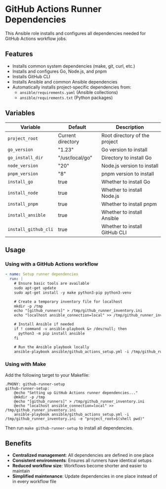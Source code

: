 # GitHub Actions Runner Dependencies

This Ansible role installs and configures all dependencies needed for GitHub Actions workflow jobs.

## Features

- Installs common system dependencies (make, git, curl, etc.)
- Installs and configures Go, Node.js, and pnpm
- Installs GitHub CLI
- Installs Ansible and common Ansible dependencies
- Automatically installs project-specific dependencies from:
  - `ansible/requirements.yaml` (Ansible collections)
  - `ansible/requirements.txt` (Python packages)

## Variables

| Variable | Default | Description |
|----------|---------|-------------|
| `project_root` | Current directory | Root directory of the project |
| `go_version` | "1.23" | Go version to install |
| `go_install_dir` | "/usr/local/go" | Directory to install Go |
| `node_version` | "20" | Node.js version to install |
| `pnpm_version` | "8" | pnpm version to install |
| `install_go` | true | Whether to install Go |
| `install_node` | true | Whether to install Node.js |
| `install_pnpm` | true | Whether to install pnpm |
| `install_ansible` | true | Whether to install Ansible |
| `install_github_cli` | true | Whether to install GitHub CLI |

## Usage

### Using with a GitHub Actions workflow

```yaml
- name: Setup runner dependencies
  run: |
    # Ensure basic tools are available
    sudo apt-get update
    sudo apt-get install -y make python3-pip python3-venv

    # Create a temporary inventory file for localhost
    mkdir -p /tmp
    echo "[github_runners]" > /tmp/github_runner_inventory.ini
    echo "localhost ansible_connection=local" >> /tmp/github_runner_inventory.ini

    # Install Ansible if needed
    if ! command -v ansible-playbook &> /dev/null; then
      python3 -m pip install ansible
    fi

    # Run the Ansible playbook locally
    ansible-playbook ansible/github_actions_setup.yml -i /tmp/github_runner_inventory.ini -e "project_root=$(pwd)"
```

### Using with Make

Add the following target to your Makefile:

```make
.PHONY: github-runner-setup
github-runner-setup:
	@echo "Setting up GitHub Actions runner dependencies..."
	@mkdir -p /tmp
	@echo "[github_runners]" > /tmp/github_runner_inventory.ini
	@echo "localhost ansible_connection=local" >> /tmp/github_runner_inventory.ini
	ansible-playbook ansible/github_actions_setup.yml -i /tmp/github_runner_inventory.ini -e "project_root=$(shell pwd)"
```

Then run `make github-runner-setup` to install all dependencies.

## Benefits

- **Centralized management**: All dependencies are defined in one place
- **Consistent environments**: Ensures all runners have identical setups
- **Reduced workflow size**: Workflows become shorter and easier to maintain
- **Simplified maintenance**: Update dependencies in one place instead of in every workflow file